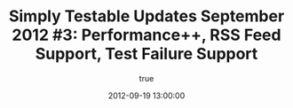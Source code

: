 ---
layout: default
title: "Simply Testable Updates September 2012 #3: Performance++, RSS Feed Support, Test Failure Support"
short_title: "Simply Testable Updates Sept #3: Performance++, RSS Feed Support"
date: 2012-09-19 13:00:00
author:
    name: Jon Cram
    url: https://github.com/webignition
newsletter:
    issue_number: ninth
    url: https://us5.campaign-archive1.com/?u=ac75e33d993d2b502e333ddd0&amp;id=5c86a943e3
    closing_sentence: Expect the next in a week from now, September 26 2012.
    highlights:
        - "RSS feed support: for sites that have no sitemap.xml, URLs are retrieved from the RSS feed (if present)"
        - "Graceful test failure handling: URLs for which HTML validation cannot happen are marked as failed and no longer hold up the rest of the full-site test"
        - "Progress and results page improvements: these pages load almost always for larger (1500+ URL) sites, previously they failed most of the time"
---
